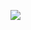 [![](https://travis-ci.com/fmi-basel/faim-imagej-imaris-tools.svg?branch=master)](https://travis-ci.com/fmi-basel/faim-imagej-imaris-tools)

